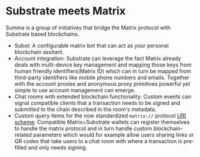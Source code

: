 # Substrate meets Matrix

Summa is a group of initiatives that bridge the Matrix protocol with Substrate based blockchains.  

- Subot: A configurable matrix bot that can act as your personal blockchain assitant.
- Account integration: Substrate can leverage the fact Matrix already deals with multi-device key management and mapping those keys from human friendly identifiers(Matrix ID) which can in turn be mapped from third-party identifiers like mobile phone numbers and emails. Together with the account proxies and anonymous proxy primitives powerful yet simple to use account management can emerge.
- Chat rooms with extended blockchain functionality: Custom events can signal compatible clients that a transaction needs to be signed and submitted to the chain described in the room's metadata.
- Custom query items for the now standardized `matrix://` protocol [URI scheme](https://github.com/matrix-org/matrix-doc/blob/master/proposals/2312-matrix-uri.md): Compatible Matrix+Substrate wallets can register themselves to handle the matrix protocol and in turn handle custom blockchain-related parameters which would for example allow users sharing links or QR codes that take users to a chat room with where a transaction is pre-filled and only needs signing.
